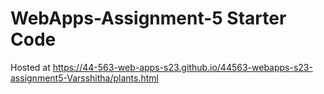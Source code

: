 # WebApps-Assignment-5 Starter Code
Hosted at https://44-563-web-apps-s23.github.io/44563-webapps-s23-assignment5-Varsshitha/plants.html
